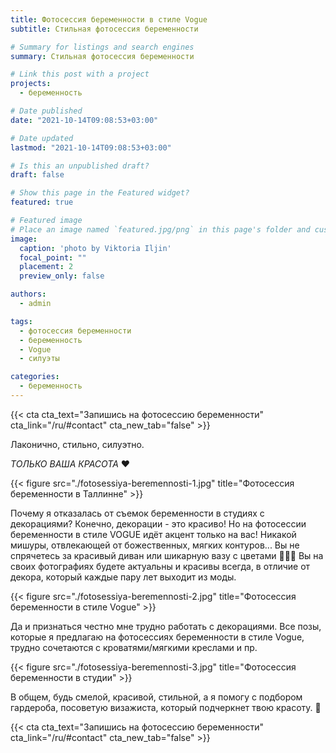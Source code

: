 ```yaml
---
title: Фотосессия беременности в стиле Vogue
subtitle: Стильная фотосессия беременности

# Summary for listings and search engines
summary: Стильная фотосессия беременности

# Link this post with a project
projects: 
  - беременность

# Date published
date: "2021-10-14T09:08:53+03:00"

# Date updated
lastmod: "2021-10-14T09:08:53+03:00"

# Is this an unpublished draft?
draft: false

# Show this page in the Featured widget?
featured: true

# Featured image
# Place an image named `featured.jpg/png` in this page's folder and customize its options here.
image:
  caption: 'photo by Viktoria Iljin'
  focal_point: ""
  placement: 2
  preview_only: false

authors:
  - admin

tags:
  - фотосессия беременности
  - беременность
  - Vogue
  - силуэты

categories:
  - беременность
---
```

{{< cta cta_text="Запишись на фотосессию беременности" cta_link="/ru/#contact" cta_new_tab="false" >}}

Лаконично, стильно, силуэтно. 

_ТОЛЬКО ВАША КРАСОТА_ ❤️

{{< figure src="./fotosessiya-beremennosti-1.jpg" title="Фотосессия беременности в Таллинне" >}}

Почему я отказалась от съемок беременности в студиях с декорациями? 
Конечно, декорации - это красиво! Но на фотосессии беременности в стиле VOGUE идёт акцент только на вас! Никакой мишуры, отвлекающей от божественных, мягких контуров... Вы не спрячетесь за красивый диван или шикарную вазу с цветами 🤷🏼‍♀️ Вы на своих фотографиях будете актуальны и красивы всегда, в отличие от декора, который каждые пару лет выходит из моды. 

{{< figure src="./fotosessiya-beremennosti-2.jpg" title="Фотосессия беременности в стиле Vogue" >}}

Да и признаться честно мне трудно работать с декорациями. Все позы, которые я предлагаю на фотосессиях беременности в стиле Vogue, трудно сочетаются с кроватями/мягкими креслами и пр.

{{< figure src="./fotosessiya-beremennosti-3.jpg" title="Фотосессия беременности в студии" >}}

В общем, будь смелой, красивой, стильной, а я помогу с подбором гардероба, посоветую визажиста, который подчеркнет твою красоту. 🥰 

{{< cta cta_text="Запишись на фотосессию беременности" cta_link="/ru/#contact" cta_new_tab="false" >}}